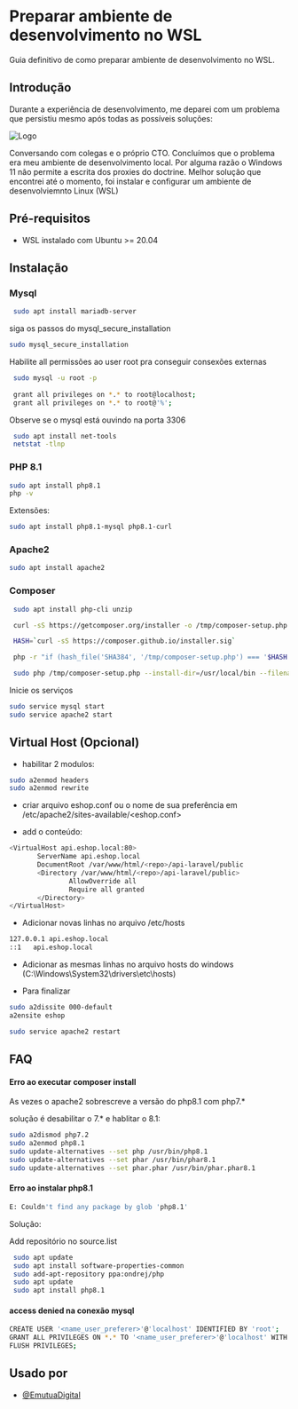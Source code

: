 
# Preparar ambiente de desenvolvimento no WSL

Guia definitivo de como preparar ambiente de desenvolvimento no WSL.





## Introdução

Durante a experiência de desenvolvimento, me deparei com um problema que persistiu mesmo após todas as possíveis soluções:

![Logo](https://media.discordapp.net/attachments/1047887960718188635/1057723159530459177/image.png?width=960&height=145)

Conversando com colegas e o próprio CTO. Concluímos que o problema era meu ambiente de desenvolvimento local.
Por alguma razão o Windows 11 não permite a escrita dos proxies do doctrine.
Melhor solução que encontrei até o momento, foi instalar e configurar um ambiente de desenvolviemnto Linux (WSL)

## Pré-requisitos

- WSL instalado com Ubuntu >= 20.04

## Instalação


### Mysql

```bash
 sudo apt install mariadb-server
```
siga os passos do mysql_secure_installation

```bash
sudo mysql_secure_installation
```

Habilite all permissões ao user root pra conseguir consexões externas
```bash
 sudo mysql -u root -p
 
 grant all privileges on *.* to root@localhost;
 grant all privileges on *.* to root@'%';
```

Observe se o mysql está ouvindo na porta 3306

```bash
 sudo apt install net-tools
 netstat -tlnp
```

### PHP 8.1

```bash
sudo apt install php8.1
php -v
```
Extensões:
```bash
sudo apt install php8.1-mysql php8.1-curl
```
### Apache2
```bash
sudo apt install apache2
```
### Composer

```bash
 sudo apt install php-cli unzip
```
```bash
 curl -sS https://getcomposer.org/installer -o /tmp/composer-setup.php
```
```bash
 HASH=`curl -sS https://composer.github.io/installer.sig`
```
```bash
 php -r "if (hash_file('SHA384', '/tmp/composer-setup.php') === '$HASH') { echo 'Installer verified'; } else { echo 'Installer corrupt'; unlink('composer-setup.php'); } echo PHP_EOL;"
```
```bash
 sudo php /tmp/composer-setup.php --install-dir=/usr/local/bin --filename=composer
```

Inicie os serviços
```bash
sudo service mysql start
sudo service apache2 start
```
## Virtual Host (Opcional)

- habilitar 2 modulos:

```bash 
sudo a2enmod headers
sudo a2enmod rewrite
``` 

- criar arquivo eshop.conf ou o nome de sua preferência em /etc/apache2/sites-available/<eshop.conf>

- add o conteúdo:
 ```bash
 <VirtualHost api.eshop.local:80>
        ServerName api.eshop.local
        DocumentRoot /var/www/html/<repo>/api-laravel/public
        <Directory /var/www/html/<repo>/api-laravel/public>
                AllowOverride all
                Require all granted
        </Directory>
</VirtualHost>
 ```

 - Adicionar novas linhas no arquivo /etc/hosts

 ```bash
 127.0.0.1 api.eshop.local
 ::1   api.eshop.local
 ``` 

- Adicionar as mesmas linhas no arquivo hosts do windows (C:\Windows\System32\drivers\etc\hosts)
 
- Para finalizar
```bash
sudo a2dissite 000-default
a2ensite eshop

sudo service apache2 restart
```
## FAQ

#### Erro ao executar composer install

As vezes o apache2 sobrescreve a versão do php8.1 com php7.*

solução é desabilitar o 7.* e hablitar o 8.1: 

```bash
sudo a2dismod php7.2
sudo a2enmod php8.1 
sudo update-alternatives --set php /usr/bin/php8.1
sudo update-alternatives --set phar /usr/bin/phar8.1
sudo update-alternatives --set phar.phar /usr/bin/phar.phar8.1

```

#### Erro ao instalar php8.1 

```bash 
E: Couldn't find any package by glob 'php8.1' 
```  

Solução: 

Add repositório no source.list
```bash
 sudo apt update
 sudo apt install software-properties-common
 sudo add-apt-repository ppa:ondrej/php
 sudo apt update
 sudo apt install php8.1
```
#### access denied na conexão mysql

```bash
CREATE USER '<name_user_preferer>'@'localhost' IDENTIFIED BY 'root';
GRANT ALL PRIVILEGES ON *.* TO '<name_user_preferer>'@'localhost' WITH GRANT OPTION;
FLUSH PRIVILEGES;
```

## Usado por

- [@EmutuaDigital](https://emutuadigital.com/)

